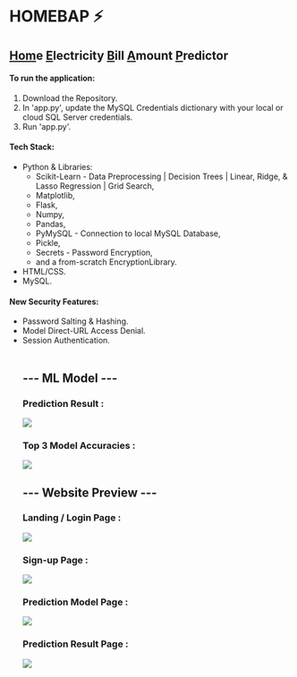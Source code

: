 # HOMEBAP ⚡️
<h2><u>Hom</u>e <u>E</u>lectricity <u>B</u>ill <u>A</u>mount <u>P</u>redictor</h2>

<h4> To run the application: </h4>
<ol>
  <li>Download the Repository.</li>
  <li>In 'app.py', update the MySQL Credentials dictionary with your local or cloud SQL Server credentials.</li>
  <li>Run 'app.py'.</li>
</ol>

<h4> Tech Stack: </h4>
<ul>
  <li>Python & Libraries: 
    <ul>
      <li>Scikit-Learn - Data Preprocessing | Decision Trees | Linear, Ridge, & Lasso Regression | Grid Search,</li>
      <li>Matplotlib,</li>
      <li>Flask,</li>
      <li>Numpy,</li>
      <li>Pandas,</li>
      <li>PyMySQL - Connection to local MySQL Database,</li> 
      <li>Pickle,</li>
      <li>Secrets - Password Encryption,</li>
      <li>and a from-scratch EncryptionLibrary.</li>
    </ul>

  <li>HTML/CSS.</li>
  <li>MySQL.</li>
</ul>

<h4> New Security Features: </h4>
<ul>
  <li>Password Salting & Hashing.</li>
  <li>Model Direct-URL Access Denial.</li>
  <li>Session Authentication.</li>
  
<br>

<h2> --- ML Model --- </h2>
<h3> Prediction Result : </h3>
<img src="https://user-images.githubusercontent.com/94511829/231568506-edecb86d-e50f-48b7-87fc-988386e4765d.png">

<h3> Top 3 Model Accuracies :</h3>
<img src="https://user-images.githubusercontent.com/94511829/231568036-1f64b17e-5499-4d0e-85f4-ae116cc2ddcb.png">

<br> 

<h2> --- Website Preview --- </h2>
<h3>Landing / Login Page :</h3>
<img src="https://user-images.githubusercontent.com/94511829/231564170-e395522c-6202-47aa-9ce5-c2a615c512a2.png">

<h3>Sign-up Page :</h3>
<img src="https://user-images.githubusercontent.com/94511829/231564002-2eb02840-182b-4eea-861c-0776d44a6628.png">

<h3>Prediction Model Page :</h3>
<img src="https://user-images.githubusercontent.com/94511829/231564679-f2cabfc7-3ad4-454b-bc31-70f32a63a689.png">

<h3>Prediction Result Page :</h3>
<img src="https://user-images.githubusercontent.com/94511829/234301887-e231e767-c2ec-4764-8d17-e62b925e7d98.png">

